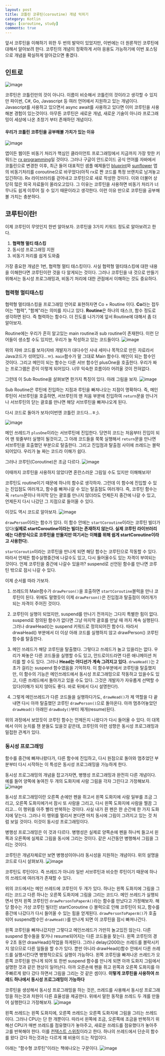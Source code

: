 ```yaml
---
layout: post
title: 코틀린 코루틴(coroutine) 개념 익히기
category: Kotlin
tags: [coroutine, study]
comments: true
---
```


앞서 코루틴을 이해하기 위한 두 번의 발악이 있었지만, 이번에는 더 원론적인 코루틴에 대해서 알아보려 한다. 코루틴의 개념이 정확하게 서야 응용도 가능하기에 이번 포스팅으로 개념을 확실하게 알아갔으면 좋겠다.

## 인트로

![image](https://user-images.githubusercontent.com/18481078/63651508-57934c80-c790-11e9-9bb0-872739ada67e.png)

코루틴은 코틀린만의 것이 아니다. 이름이 비슷해서 코틀린의 것이라고 생각할 수 있지만 파이썬, C#, Go, Javascript 등 여러 언어에서 지원하고 있는 개념이다. Javascript를 사용하고 있으면서 async await를 사용하고 있다면 이미 코루틴을 사용해본 경험이 있는것이다. 아무튼 코루틴은 새로운 개념, 새로운 기술이 아니라 프로그래밍이 세상에 나온 초창기 부터 존재하던 개념이다.

#### 우리가 코틀린 코루틴을 공부해볼 가치가 있는 이유

![image](https://user-images.githubusercontent.com/18481078/63651520-7e518300-c790-11e9-9fd6-578fd819bb73.png)

앱이든 웹이든 비동기 처리가 핵심인 클라이언트 프로그래밍에서 지금까지 가장 핫한 키워드는 [rx programming](http://reactivex.io/)일 것이다. 그러나 구글이 안드로이드 공식 언어를 자바에서 코틀린으로 변경한 이후, 최근 들어 대표적인 샘플 예제들인 [bluprint](https://github.com/googlesamples/android-architecture/tree/master)와 [sunflower](https://github.com/googlesamples/android-sunflower) 앱의 비동기처리를 coroutine으로 바꾸었다(아직 rx로 짠 코드를 특정 브랜치로 남겨놓고 있긴하다). Rx 라이브러리를 걷어내고 코루틴으로 새로 작성한 것이다. 이와 더불어 상당히 많은 외국 자료들이 올라오고있다. 그 이유는 코루틴을 사용하면 비동기 처리가 너무나도 쉽게 이루어 질 수 있기 때문이라고 생각한다. 이런 이유 만으로 코루틴을 공부해 볼 가치는 충분하다.

## 코루틴이란!

이제 코루틴이 무엇인지 한번 알아보자. 코루틴을 3가지 키워드 정도로 알아보려고 한다.

1. **협력형 멀티 태스킹**
2. 동시성 프로그래밍 지원
3. 비동기 처리를 쉽게 도와줌

가장 중요한 개념은 1번, 협력형 멀티 태스킹이다. 사실 협력형 멀티태스킹에 대한 내용을 이해한다면 코루틴이란 것을 다 알게되는 것이다. 그러나 코루틴을 내 것으로 만들기 위해서는 동시성 프로그래밍과, 비동기 처리에 대한 관점에서 이해하는 것도 중요하다.

### 협력형 멀티태스킹

협력형 멀티태스킹을 프로그래밍 언어로 표현하자면
Co + Routine 이다.
**Co**라는 접두어는 "협력", "함께"라는 의미를 지니고 있다. **Routine**은 하나의 태스크, 함수 정도로 생각하면 된다. 즉 협력하는 함수다. 더 진도를 나가기에 앞서 Routine에 대해서 좀 더 알아보자.

Routine에는 우리가 흔히 알고있는 main routine과 sub routine이 존재한다. 이런 단어들이 생소할 수도 있지만, 우리가 늘 작성하고 있는 코드들이다.
![image](https://user-images.githubusercontent.com/18481078/63651600-6a5a5100-c791-11e9-87d1-3f81dc9b415d.png)

위의 자바 코드를 보자(자바 개발자가 대다수인 사내 세미나 목적으로 만든 자료라서 Java코드가 섞여있다...ㅠ).
`main`함수가 말 그대로 Main 함수다. 메인이 되는 함수인 것이다. 그리고 메인이 되는 함수는 다른 서브 함수인 plusOne을 호출한다. 우리가 짜는 프로그램은 흔이 이렇게 되어있다. 너무 익숙한 흐름이라 어려울 것이 전혀없다.

그런데 이 Sub Routine을 살펴보면 한가지 특징이 있다. 아래 그림을 보자.
![image](https://user-images.githubusercontent.com/18481078/63651648-f8ced280-c791-11e9-9917-1b034b855e84.png)

Sub Routine은 루틴에 진입하는 지점과 루틴을 빠져나오는 지점이 명확하다. 즉, 메인 루틴이 서브루틴을 호출하면, 서브루틴의 맨 처음 부분에 진입하여 `return`문을 만나거나 서브루틴의 닫는 괄호를 만나면 해당 서브루틴을 빠져나오게 된다.

다시 코드로 돌아가 보자(이번엔 코틀린 코드다...ㅎ;).

![image](https://user-images.githubusercontent.com/18481078/63651659-303d7f00-c792-11e9-9aae-0b756bb5e8a8.png)

메인 쓰레드가 `plusOne`이라는 서브루틴에 진입한다. 당연히 코드는 처음부터 진입이 되어 맨 윗줄부터 실행이 될것이고, 그 아래 코드들을 쭉쭉 실행해서 `return`문을 만나면 서브루틴을 호출했던 부분으로 탈출한다. 그리고 진입점과 탈출점 사이에 쓰레드는 블락되어있다. 우리가 늘 짜는 코드라 이해가 쉽다.

그러나 코루틴(Coroutine)은 조금 다르다.
![image](https://user-images.githubusercontent.com/18481078/63651705-a0e49b80-c792-11e9-9924-eb737b813065.png)

이때까지 코루틴을 사용하지 않았다면 혼란스러운 그림일 수도 있지만 이해해보자!

코루틴도 routine이기 때문에 하나의 함수로 생각하자. 그런데 이 함수에 진입할 수 있는 진입점도 여러개고, 함수를 빠져나갈 수 있는 탈출점도 여러개다. 즉, 코루틴 함수는 꼭 `return`문이나 마지막 닫는 괄호를 만나지 않더라도 언제든지 중간에 나갈 수 있고, 언제든지 다시 나갔던 그 지점으로 들어올 수 있다.

이것도 역시 코드로 알아보자.
![image](https://user-images.githubusercontent.com/18481078/63651752-5fa0bb80-c793-11e9-80e7-9384265cf442.png)

`drawPerson`이라는 함수가 있다. 이 함수 안에는 `startCoroutine`이라는 코루틴 빌더가 있다(**실제로 startCoroutine이라는 빌더는 존재하지 않는다. 실제 코루틴 라이브러리에는 다른방식으로 코루틴을 만들지만 여기서는 이해를 위해 쉽게 startCoroutine이라고 사용한다**).

`startCoroutin`이라는 코루틴을 만나게 되면 해당 함수는 코루틴으로 작동할 수 있다. 따라서 언제든 함수실행중간에 나갈수도 있고, 다시 들어올수도 있는 자격이 부여되는 것이다. 언제 코루틴을 중간에 나갈수 있을까? suspend로 선언된 함수를 만나면 코루틴 밖으로 잠시 나갈 수 있다.

이제 순서를 따라 가보자.

1. 쓰레드의 Main함수가 `drawPerson()`을 호출하면 `startCoroutine`블럭을 만나 코루틴이 된다. 위에도 말했듯이 이제 `drawPerson()`은 진입점과 탈출점이 여러개가 되는 자격이 주어진 것이다.

2. 코루틴이 실행이 되었지만, suspend를 만나기 전까지는 그다지 특별한 힘이 없다. suspend로 정의된 함수가 없다면 그냥 마지막 괄호를 만날 때 까지 계속 실행된다. 그러나 drawHead()는 suspend 키워드로 정의되어진 함수다. 따라서 drwaHead() 부분에서 더 이상 아래 코드를 실행하지 않고 drawPerson() 코루틴 함수를 탈출한다.

3. 메인 쓰레드가 해당 코루틴을 탈출했다. 그렇다고 쓰레드가 놀고 있을리는 없다. 우리가 짜놓은 다른 코드들을 실행할 수도 있고, 안드로이드라면 다른 애니메이션 처리를 할 수도 있다. 그러나 **Head는 어디선가 계속 그려지고 있다.** `drwaHead()`는 2초가 걸리는 suspend 함수였음을 기억하자. 이 함수부분에서 코루틴을 탈출했지만, 이 함수의 기능은 메인쓰레드에서 동시성 프로그래밍으로 작동하고 있을수도 있고, 다른 쓰레드에서 돌아가고 있을 수도 있다. 그것은 개발자가 자유롭게 선택할 수 있다(이해가 되지 않아도 좋다. 바로 뒤에서 다시 설명한다!).

4. 그렇게 메인쓰레드가 다른 코드들을 실행하다가도, `drawHead()`가 제 역할을 다 끝내면 다시 아까 탈출했던 코루틴 `drawPerson()`으로 돌아온다. 아까 멈추어놓았던 `drawHead()` 아래인 `drawBody()`부터 재개(resume)된다.

위의 과정에서 보았듯이 코루틴 함수는 언제든지 나왔다가 다시 들어올 수 있다. 이 대목에서 이미 눈치를 챈 분들도 있을것 같은데, 코루틴의 이런 성향은 동시성 프로그래밍과 밀접한 관계가 있다.

### 동시성 프로그래밍

함수를 중간에 빠져나왔다가, 다른 함수에 진입하고, 다시 원점으로 돌아와 멈추었던 부분부터 다시 시작하는 이 특성은 동시성 프로그래밍을 가능하게 한다.

동시성 프로그래밍의 개념을 잡고가자면, 병행성 프로그래밍과 완전히 다른 개념이다. 예를 들어 양쪽에 놓여진 두 개의 도화지에 사람 그림을 각자 그린다고 가정해보자.
![image](https://user-images.githubusercontent.com/18481078/63692638-1dd44b80-c84d-11e9-952f-c78a58bec3e0.png)

동시성 프로그래밍이란 오른쪽 손에만 펜을 쥐고서 왼쪽 도화지에 사람 일부를 조금 그리고, 오른쪽 도화지에가서 잠시 또 사람을 그리고, 다시 왼쪽 도화지에 사람을 찔끔 그리고... 이 행위를 아주 빨리 반복하는 것이다. 사실 내가 쥔 펜은 한 순간에 한 가지 도화지에 닿는다. 그러나 이 행위를 멀리서 본다면 마치 동시에 그림이 그려지고 있는 것 처럼 보일 것이다. 이것이 동시성 프로그래밍이다.

병행성 프로그래밍은 이 것과 다르다. 병행성은 실제로 양쪽손에 펜을 하나씩 들고서 왼쪽과 오른쪽에 실제로 그림을 동시에 그리는 것이다. 같은 시간동안 병행해서 그림을 그리는 것이다.

코루틴은 개념자체로만 보면 병행성이아니라 동시성을 지원하는 개념이다. 위의 설명을 코드로 다시 살펴보자.
![image](https://user-images.githubusercontent.com/18481078/63692912-b9fe5280-c84d-11e9-9c8c-88b2bf5ade73.png)

코루틴도 루틴이다. 즉 쓰레드가 아니라 일반 서브루틴과 비슷한 루틴이기 때문에 하나의 쓰레드에 여러개가 존재할 수 있다.

위의 코드에서는 메인 쓰레드에 코루틴이 두 개가 있다. 하나는 왼쪽 도화지에 그림을 그리는 코드고 다른 하나는 오른쪽 도화지에 그림을 그리는 코드다. 메인 쓰레드가 실행되면서 먼저 왼쪽 코루틴인 `drawPersonToPaperA()`라는 함수를 만났다고 가정해보자. 해당 함수는 가상 코루틴 빌더인 startCoroutine {} 블럭으로 인해 코루틴이 되고, 함수를 중간에 나갔다가 다시 들어올 수 있는 힘을 얻게된다. `drawPersonToPaperA()`가 호출되어 suspend함수인 `drawHead()`를 만나게 되면 이 코루틴을 잠시 빠져나간다.

왼쪽 코루틴을 빠져나갔지만 그렇다고 메인쓰레드가 가만히 놀고있진 않는다. 다른 suspend 함수들을 찾거나 resume되어지는 다른 코드들을 찾는다. 왼쪽 코루틴의 경우 2초 동안 drawHead()작업을 하게된다. 그러나 delay(2000)는 쓰레드를 블락시키지 않으므로 다른 일들을 할 수가 있다. 뿐만 아니라 drawHead()함수 안에서 다른 쓰레드를 실행시킨다면 병행적으로도 실행이 가능하다. 왼쪽 코루틴을 빠져나온 쓰레드가 오른쪽 코루틴을 만나게 되어 또 한번 suspend 함수를 만나게 되면 아까 도화지 그림에서 설명한 것과 같은 현상이 일어난다. 아까 오른손에 펜을 쥐고 왼쪽과 오른쪽 도화지를 아주빠르게 왔다 갔다 하면서 그림을 그리는 것 같은 셈이다. **이렇게 코루틴을 사용하여 쓰레드 하나에서 동시성 프로그래밍이 가능하다**

코루틴을 생성해서 동시성 프로그래밍을 하는 것은, 쓰레드를 사용해서 동시성 프로그래밍을 하는것과 차원이 다른 효율성을 제공한다. 위에서 말한 동작을 쓰레드 두 개를 만들어 실행한다고 가정해보자.
![image](https://user-images.githubusercontent.com/18481078/63693725-c7b4d780-c84f-11e9-9158-0d6b65c614fe.png)

왼쪽 쓰레드는 왼쪽 도화지에, 오른쪽 쓰레드는 오른쪽 도화지에 그림을 그리는 쓰레드이다. 그러나 CPU는 단 한 개뿐이다. 따라서 왼쪽에 조금, 오른쪽에 조금을 반복하기 위해선 CPU가 매번 쓰레드를 점유했다가 놓아주고, 새로운 쓰레드를 점유했다가 놓아주고를 반복해야 한다. 이를 [컨텍스트 스위칭](https://ko.wikipedia.org/wiki/%EB%AC%B8%EB%A7%A5_%EA%B5%90%ED%99%98)이라고 한다. 하나의 쓰레드에서 단순히 함수를 왔다 갔다 하는것과는 다르게 꽤 비용이 드는 작업이다.

아래는 "함수형 코루틴"이라는 책에나오는 구문이다.
![image](https://user-images.githubusercontent.com/18481078/63693907-2d08c880-c850-11e9-8160-9198c9a755d1.png)

